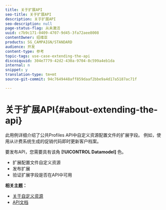 ```yaml
---
title: 关于扩展API
seo-title: 关于扩展API
description: 关于扩展API
seo-description: null
page-status-flag: 从未激活
uuid: c7b9c171-0409-4707-9d45-3fa72aee8008
contentOwner: 绍维亚
products: SG_CAMPAIGN/STANDARD
audience: 开发
content-type: 参考
topic-tags: use-case-extending-the-api
discoiquuid: 304e7779-42d2-430a-9704-8c599a4eb1da
internal: n
snippet: y
translation-type: tm+mt
source-git-commit: 94c7649448aff859daaf2bbe9a4d17a5187ac71f

---
```



# 关于扩展API{#about-extending-the-api}

此用例详细介绍了公共Profiles API中自定义资源配置文件的扩展字段。 例如，使用从计费系统生成的促销代码即时更新客户档案。

要发布API，您需要具有该角 **[!UICONTROL Datamodel]** 色。

* 扩展配置文件自定义资源
* 发布扩展
* 验证扩展字段是否在API中可用

**相关主题：**

* [关于自定义资源](../../developing/using/data-model-concepts.md)
* [API文档](https://final-docs.campaign.adobe.com/doc/standard/en/api/ACS_API.html)


